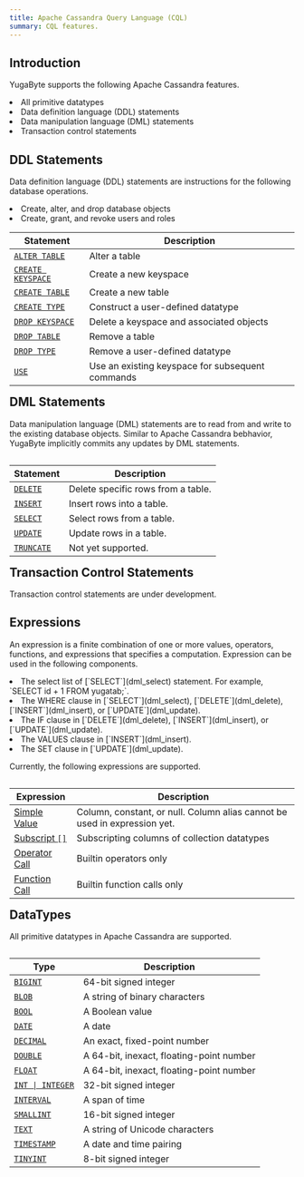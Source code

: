 ```yaml
---
title: Apache Cassandra Query Language (CQL)
summary: CQL features.
---
```

<style>
table {
  float: left;
}
</style>

## Introduction
YugaByte supports the following Apache Cassandra features.
<li> All primitive datatypes</li>
<li> Data definition language (DDL) statements</li>
<li> Data manipulation language (DML) statements</li>
<li> Transaction control statements</li>

## DDL Statements
Data definition language (DDL) statements are instructions for the following database operations.
<li> Create, alter, and drop database objects</li>
<li> Create, grant, and revoke users and roles</li>

Statement | Description |
----------|-------------|
[`ALTER TABLE`](ddl_alter_table) | Alter a table |
[`CREATE KEYSPACE`](ddl_create_keyspace) | Create a new keyspace |
[`CREATE TABLE`](ddl_create_table) | Create a new table |
[`CREATE TYPE`](ddl_create_type) | Construct a user-defined datatype |
[`DROP KEYSPACE`](ddl_drop_keyspace) | Delete a keyspace and associated objects |
[`DROP TABLE`](ddl_drop_table) | Remove a table |
[`DROP TYPE`](ddl_drop_type) | Remove a user-defined datatype |
[`USE`](ddl_use) | Use an existing keyspace for subsequent commands|

## DML Statements
Data manipulation language (DML) statements are to read from and write to the existing database objects. Similar to Apache Cassandra bebhavior, YugaByte implicitly commits any updates by DML statements.

Statement | Description |
----------|-------------|
[`DELETE`](dml_delete) | Delete specific rows from a table.
[`INSERT`](dml_insert) | Insert rows into a table.
[`SELECT`](dml_select) | Select rows from a table.
[`UPDATE`](dml_update) | Update rows in a table.
[`TRUNCATE`](.) | Not yet supported.

## Transaction Control Statements
Transaction control statements are under development.

## Expressions
An expression is a finite combination of one or more values, operators, functions, and expressions that specifies a computation. Expression can be used in the following components.
<li>The select list of [`SELECT`](dml_select) statement. For example, `SELECT id + 1 FROM yugatab;`.</li>
<li>The WHERE clause in [`SELECT`](dml_select), [`DELETE`](dml_delete), [`INSERT`](dml_insert), or [`UPDATE`](dml_update).</li>
<li>The IF clause in [`DELETE`](dml_delete), [`INSERT`](dml_insert), or [`UPDATE`](dml_update).</li>
<li>The VALUES clause in [`INSERT`](dml_insert).</li>
<li>The SET clause in [`UPDATE`](dml_update).</li>

Currently, the following expressions are supported.

Expression | Description |
-----------|-------------|
[Simple Value](expr_simple) | Column, constant, or null. Column alias cannot be used in expression yet. |
[Subscript `[]`](expr_subscript) | Subscripting columns of collection datatypes |
[Operator Call](expr_ocall) | Builtin operators only |
[Function Call](expr_fcall) | Builtin function calls only |

## DataTypes
All primitive datatypes in Apache Cassandra are supported.

Type | Description |
-----|-------------|
[`BIGINT`](type_int) | 64-bit signed integer |
[`BLOB`](type_blob) | A string of binary characters |
[`BOOL`](type_bool) | A Boolean value |
[`DATE`](type_date) | A date |
[`DECIMAL`](type_decimal) | An exact, fixed-point number |
[`DOUBLE`](type_float) | A 64-bit, inexact, floating-point number |
[`FLOAT`](type_float) | A 64-bit, inexact, floating-point number |
[<code>INT &#124; INTEGER</code>](type_int) | 32-bit signed integer |
[`INTERVAL`](type_interval) | A span of time |
[`SMALLINT`](type_int) | 16-bit signed integer |
[`TEXT`](type_text) | A string of Unicode characters |
[`TIMESTAMP`](type_timestamp) | A date and time pairing |
[`TINYINT`](type_int) | 8-bit signed integer |
